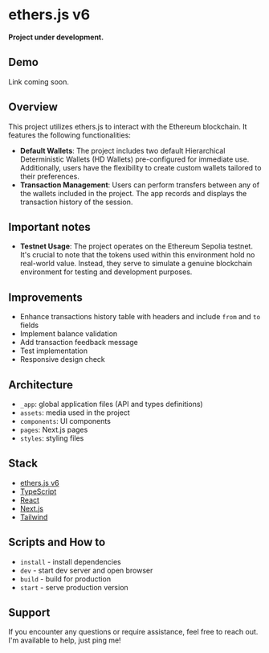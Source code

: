 # ethers.js v6

**Project under development.**

## Demo

Link coming soon.

## Overview

This project utilizes ethers.js to interact with the Ethereum blockchain. It features the following functionalities:

- **Default Wallets**: The project includes two default Hierarchical Deterministic Wallets (HD Wallets) pre-configured for immediate use. Additionally, users have the flexibility to create custom wallets tailored to their preferences.
- **Transaction Management**: Users can perform transfers between any of the wallets included in the project. The app records and displays the transaction history of the session.

## Important notes

- **Testnet Usage**: The project operates on the Ethereum Sepolia testnet. It's crucial to note that the tokens used within this environment hold no real-world value. Instead, they serve to simulate a genuine blockchain environment for testing and development purposes.

## Improvements

- Enhance transactions history table with headers and include `from` and `to` fields
- Implement balance validation
- Add transaction feedback message
- Test implementation
- Responsive design check

## Architecture

- `_app`: global application files (API and types definitions)
- `assets`: media used in the project
- `components`: UI components
- `pages`: Next.js pages
- `styles`: styling files

## Stack

- [ethers.js v6](https://docs.ethers.org/v6/)
- [TypeScript](https://www.typescriptlang.org)
- [React](https://react.dev)
- [Next.js](https://nextjs.org/)
- [Tailwind](https://tailwindcss.com/)

## Scripts and How to

- `install` - install dependencies
- `dev` - start dev server and open browser
- `build` - build for production
- `start` - serve production version

## Support

If you encounter any questions or require assistance, feel free to reach out. I'm available to help, just ping me!
